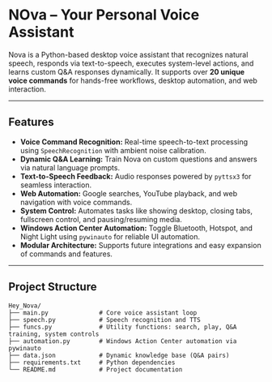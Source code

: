 # NOva – Your Personal Voice Assistant 

Nova is a Python-based desktop voice assistant that recognizes natural speech, responds via text-to-speech, executes system-level actions, and learns custom Q&A responses dynamically. It supports over **20 unique voice commands** for hands-free workflows, desktop automation, and web interaction.

---

##  Features
-  **Voice Command Recognition:** Real-time speech-to-text processing using `SpeechRecognition` with ambient noise calibration.
-  **Dynamic Q&A Learning:** Train Nova on custom questions and answers via natural language prompts.
-  **Text-to-Speech Feedback:** Audio responses powered by `pyttsx3` for seamless interaction.
-  **Web Automation:** Google searches, YouTube playback, and web navigation with voice commands.
-  **System Control:** Automates tasks like showing desktop, closing tabs, fullscreen control, and pausing/resuming media.
-  **Windows Action Center Automation:** Toggle Bluetooth, Hotspot, and Night Light using `pywinauto` for reliable UI automation.
-  **Modular Architecture:** Supports future integrations and easy expansion of commands and features.

---

##  Project Structure
```text
Hey_Nova/
├── main.py              # Core voice assistant loop
├── speech.py            # Speech recognition and TTS
├── funcs.py             # Utility functions: search, play, Q&A training, system controls
├── automation.py        # Windows Action Center automation via pywinauto
├── data.json            # Dynamic knowledge base (Q&A pairs)
├── requirements.txt     # Python dependencies
└── README.md            # Project documentation
